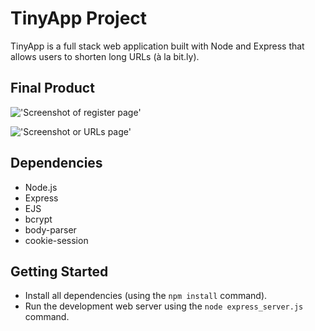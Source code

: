 # TinyApp Project

TinyApp is a full stack web application built with Node and Express that allows users to shorten long URLs (à la bit.ly).

## Final Product

!['Screenshot of register page'](https://github.com/egomatsushita/LHL-W2D2-templateEngineEJS/blob/master/docs/register-page.png?raw=true)

!['Screenshot or URLs page'](https://github.com/egomatsushita/LHL-W2D2-templateEngineEJS/blob/master/docs/urls-page.png?raw=true)

## Dependencies

- Node.js
- Express
- EJS
- bcrypt
- body-parser
- cookie-session

## Getting Started

- Install all dependencies (using the `npm install` command).
- Run the development web server using the `node express_server.js` command.